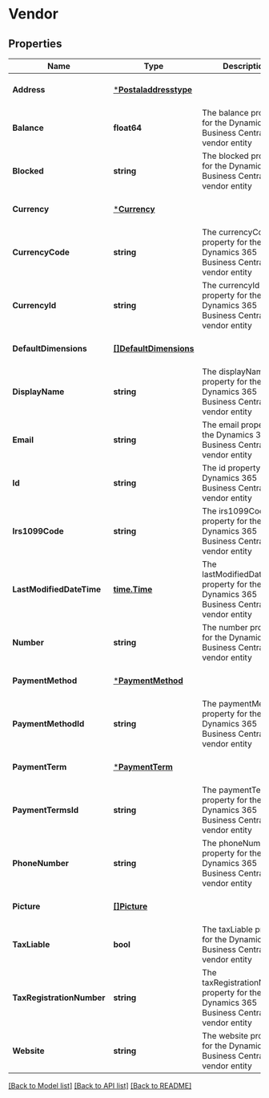 # Vendor

## Properties
Name | Type | Description | Notes
------------ | ------------- | ------------- | -------------
**Address** | [***Postaladdresstype**](postaladdresstype.md) |  | [optional] [default to null]
**Balance** | **float64** | The balance property for the Dynamics 365 Business Central vendor entity | [optional] [default to null]
**Blocked** | **string** | The blocked property for the Dynamics 365 Business Central vendor entity | [optional] [default to null]
**Currency** | [***Currency**](currency.md) |  | [optional] [default to null]
**CurrencyCode** | **string** | The currencyCode property for the Dynamics 365 Business Central vendor entity | [optional] [default to null]
**CurrencyId** | **string** | The currencyId property for the Dynamics 365 Business Central vendor entity | [optional] [default to null]
**DefaultDimensions** | [**[]DefaultDimensions**](defaultDimensions.md) |  | [optional] [default to null]
**DisplayName** | **string** | The displayName property for the Dynamics 365 Business Central vendor entity | [optional] [default to null]
**Email** | **string** | The email property for the Dynamics 365 Business Central vendor entity | [optional] [default to null]
**Id** | **string** | The id property for the Dynamics 365 Business Central vendor entity | [optional] [default to null]
**Irs1099Code** | **string** | The irs1099Code property for the Dynamics 365 Business Central vendor entity | [optional] [default to null]
**LastModifiedDateTime** | [**time.Time**](time.Time.md) | The lastModifiedDateTime property for the Dynamics 365 Business Central vendor entity | [optional] [default to null]
**Number** | **string** | The number property for the Dynamics 365 Business Central vendor entity | [optional] [default to null]
**PaymentMethod** | [***PaymentMethod**](paymentMethod.md) |  | [optional] [default to null]
**PaymentMethodId** | **string** | The paymentMethodId property for the Dynamics 365 Business Central vendor entity | [optional] [default to null]
**PaymentTerm** | [***PaymentTerm**](paymentTerm.md) |  | [optional] [default to null]
**PaymentTermsId** | **string** | The paymentTermsId property for the Dynamics 365 Business Central vendor entity | [optional] [default to null]
**PhoneNumber** | **string** | The phoneNumber property for the Dynamics 365 Business Central vendor entity | [optional] [default to null]
**Picture** | [**[]Picture**](picture.md) |  | [optional] [default to null]
**TaxLiable** | **bool** | The taxLiable property for the Dynamics 365 Business Central vendor entity | [optional] [default to null]
**TaxRegistrationNumber** | **string** | The taxRegistrationNumber property for the Dynamics 365 Business Central vendor entity | [optional] [default to null]
**Website** | **string** | The website property for the Dynamics 365 Business Central vendor entity | [optional] [default to null]

[[Back to Model list]](../README.md#documentation-for-models) [[Back to API list]](../README.md#documentation-for-api-endpoints) [[Back to README]](../README.md)

